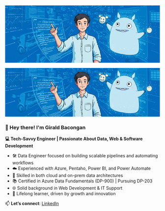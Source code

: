 ![Banner](https://raw.githubusercontent.com/girald02/girald02/refs/heads/main/Data%20Engineer%20-%20Crop.png)

![Banner](https://raw.githubusercontent.com/girald02/girald02/refs/heads/main/github_banner_cropped.png)


### 👋 Hey there! I'm Girald Bacongan

**💻 Tech-Savvy Engineer | Passionate About Data, Web & Software Development**

- 🛠️ Data Engineer focused on building scalable pipelines and automating workflows  
- ☁️ Experienced with Azure, Pentaho, Power BI, and Power Automate  
- 🧱 Skilled in both cloud and on-prem data architectures  
- 📚 Certified in Azure Data Fundamentals (DP-900) | Pursuing DP-203  
- 🌐 Solid background in Web Development & IT Support  
- 🚀 Lifelong learner, driven by growth and innovation  

📫 **Let’s connect**: [LinkedIn](https://www.linkedin.com/in/girald-bacongan-988144174/)
